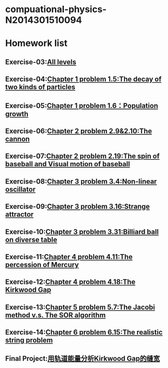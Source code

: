 # compuational-physics-N2014301510094
# Homework list
## Exercise-03:[All levels]()
## Exercise-04:[Chapter 1 problem 1.5:The decay of two kinds of particles](https://www.zybuluo.com/mdeditor#513345)
## Exercise-05:[Chapter 1 problem 1.6：Population growth]()
## Exercise-06:[Chapter 2 problem 2.9&2.10:The cannon](https://www.zybuluo.com/mdeditor#513345)
## Exercise-07:[Chapter 2 problem 2.19:The spin of baseball and Visual motion of baseball]()
## Exercise-08:[Chapter 3 problem 3.4:Non-linear oscillator]()
## Exercise-09:[Chapter 3 problem 3.16:Strange attractor]()
## Exercise-10:[Chapter 3 problem 3.31:Billiard ball on diverse table]()
## Exercise-11:[Chapter 4 problem 4.11:The percession of Mercury]()
## Exercise-12:[Chapter 4 problem 4.18:The Kirkwood Gap](https://www.zybuluo.com/1422527174/note/513345)
## Exercise-13:[Chapter 5 problem 5.7:The Jacobi method v.s. The SOR algorithm]()
## Exercise-14:[Chapter 6 problem 6.15:The realistic string problem]()
## Final Project:[用轨道能量分析Kirkwood Gap的缝宽]()

